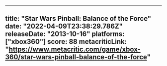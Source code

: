 
---
title: "Star Wars Pinball: Balance of the Force"
date: "2022-04-09T23:38:29.786Z"
releaseDate: "2013-10-16"
platforms: ["xbox360"]
score: 88
metacriticLink: "https://www.metacritic.com/game/xbox-360/star-wars-pinball-balance-of-the-force"
---
